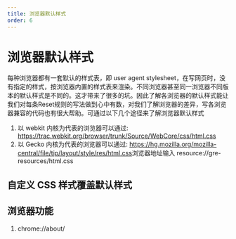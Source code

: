 ```yaml
---
title: 浏览器默认样式
order: 6
---
```


# 浏览器默认样式

每种浏览器都有一套默认的样式表，即 user agent stylesheet，在写网页时，没有指定的样式，按浏览器内置的样式表来渲染。不同浏览器甚至同一浏览器不同版本的默认样式是不同的。这才带来了很多的坑。因此了解各浏览器的默认样式能让我们对每条Reset规则的写法做到心中有数，对我们了解浏览器的差异，写各浏览器兼容的代码也有很大帮助。可通过以下几个途径来了解浏览器默认样式

1. 以 webkit 内核为代表的浏览器可以通过: <https://trac.webkit.org/browser/trunk/Source/WebCore/css/html.css>
1. 以 Gecko 内核为代表的浏览器可以通过: <https://hg.mozilla.org/mozilla-central/file/tip/layout/style/res/html.css>浏览器地址输入 resource://gre-resources/html.css

## 自定义 CSS 样式覆盖默认样式

## 浏览器功能

1. chrome://about/
